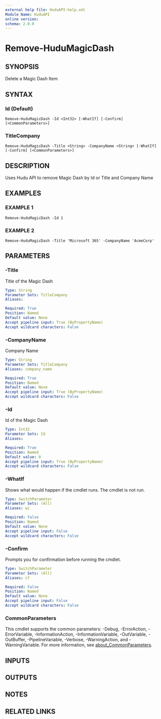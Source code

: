 ```yaml
---
external help file: HuduAPI-help.xml
Module Name: HuduAPI
online version:
schema: 2.0.0
---
```


# Remove-HuduMagicDash

## SYNOPSIS
Delete a Magic Dash Item

## SYNTAX

### Id (Default)
```
Remove-HuduMagicDash -Id <Int32> [-WhatIf] [-Confirm] [<CommonParameters>]
```

### TitleCompany
```
Remove-HuduMagicDash -Title <String> -CompanyName <String> [-WhatIf] [-Confirm] [<CommonParameters>]
```

## DESCRIPTION
Uses Hudu API to remove Magic Dash by Id or Title and Company Name

## EXAMPLES

### EXAMPLE 1
```
Remove-HuduMagicDash -Id 1
```

### EXAMPLE 2
```
Remove-HuduMagicDash -Title 'Microsoft 365' -CompanyName 'AcmeCorp'
```

## PARAMETERS

### -Title
Title of the Magic Dash

```yaml
Type: String
Parameter Sets: TitleCompany
Aliases:

Required: True
Position: Named
Default value: None
Accept pipeline input: True (ByPropertyName)
Accept wildcard characters: False
```

### -CompanyName
Company Name

```yaml
Type: String
Parameter Sets: TitleCompany
Aliases: company_name

Required: True
Position: Named
Default value: None
Accept pipeline input: True (ByPropertyName)
Accept wildcard characters: False
```

### -Id
Id of the Magic Dash

```yaml
Type: Int32
Parameter Sets: Id
Aliases:

Required: True
Position: Named
Default value: 0
Accept pipeline input: True (ByPropertyName)
Accept wildcard characters: False
```

### -WhatIf
Shows what would happen if the cmdlet runs.
The cmdlet is not run.

```yaml
Type: SwitchParameter
Parameter Sets: (All)
Aliases: wi

Required: False
Position: Named
Default value: None
Accept pipeline input: False
Accept wildcard characters: False
```

### -Confirm
Prompts you for confirmation before running the cmdlet.

```yaml
Type: SwitchParameter
Parameter Sets: (All)
Aliases: cf

Required: False
Position: Named
Default value: None
Accept pipeline input: False
Accept wildcard characters: False
```

### CommonParameters
This cmdlet supports the common parameters: -Debug, -ErrorAction, -ErrorVariable, -InformationAction, -InformationVariable, -OutVariable, -OutBuffer, -PipelineVariable, -Verbose, -WarningAction, and -WarningVariable. For more information, see [about_CommonParameters](http://go.microsoft.com/fwlink/?LinkID=113216).

## INPUTS

## OUTPUTS

## NOTES

## RELATED LINKS
